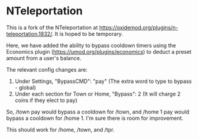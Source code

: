 # NTeleportation
This is a fork of the NTeleportation at https://oxidemod.org/plugins/n-teleportation.1832/.  It is hoped to be temporary.

Here, we have added the ability to bypass cooldown timers using the Economics plugin (https://umod.org/plugins/economics) to deduct a preset amount from a user's balance.

The relevant config changes are:

1. Under Settings, "BypassCMD": "pay" (The extra word to type to bypass - global)
2. Under each section for Town or Home, "Bypass": 2 (It will charge 2 coins if they elect to pay)

So, /town pay would bypass a cooldown for /town, and /home 1 pay would bypass a cooldown for /home 1.
I'm sure there is room for improvement.

This should work for /home, /town, and /tpr.
